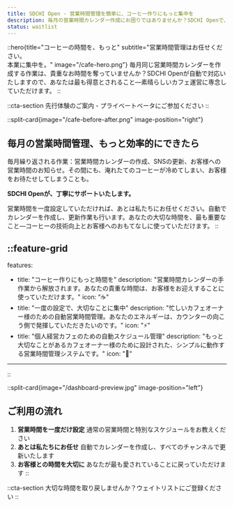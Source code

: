 ```yaml
---
title: SDCHI Open - 営業時間管理を簡単に、コーヒー作りにもっと集中を
description: 毎月の営業時間カレンダー作成にお困りではありませんか？SDCHI Openで、もっと大切なことに時間を使いましょう。
status: waitlist
---
```


::hero{title="コーヒーの時間を、もっと" subtitle="営業時間管理はお任せください。<br class='md:hidden'>本業に集中を。" image="/cafe-hero.png"}
毎月同じ営業時間カレンダーを作成する作業は、貴重なお時間を奪っていませんか？SDCHI Openが自動で対応いたしますので、あなたは最も得意とされること—素晴らしいカフェ運営に専念していただけます。
::

::cta-section
先行体験のご案内 - プライベートベータにご参加ください
::

::split-card{image="/cafe-before-after.png" image-position="right"}
## 毎月の営業時間管理、もっと効率的にできたら

毎月繰り返される作業：営業時間カレンダーの作成、SNSの更新、お客様への営業時間のお知らせ。その間にも、淹れたてのコーヒーが冷めてしまい、お客様をお待たせしてしまうことも。

**SDCHI Openが、丁寧にサポートいたします。**

営業時間を一度設定していただければ、あとは私たちにお任せください。自動でカレンダーを作成し、更新作業も行います。あなたの大切な時間を、最も重要なこと—コーヒーの技術向上とお客様へのおもてなしに使っていただけます。
::

::feature-grid
---
features:
  - title: "コーヒー作りにもっと時間を"
    description: "営業時間カレンダーの手作業から解放されます。あなたの貴重な時間は、お客様をお迎えすることに使っていただけます。"
    icon: "☕"
  - title: "一度の設定で、大切なことに集中"
    description: "忙しいカフェオーナー様のための自動営業時間管理。あなたのエネルギーは、カウンターの向こう側で発揮していただきたいのです。"
    icon: "⚡"
  - title: "個人経営カフェのための自動スケジュール管理"
    description: "もっと大切なことがあるカフェオーナー様のために設計された、シンプルに動作する営業時間管理システムです。"
    icon: "🎯"
---
::

::split-card{image="/dashboard-preview.jpg" image-position="left"}
## ご利用の流れ

1. **営業時間を一度だけ設定** 通常の営業時間と特別なスケジュールをお教えください
2. **あとは私たちにお任せ** 自動でカレンダーを作成し、すべてのチャンネルで更新いたします
3. **お客様との時間を大切に** あなたが最も愛されていることに戻っていただけます
::

::cta-section
大切な時間を取り戻しませんか？ウェイトリストにご登録ください
::